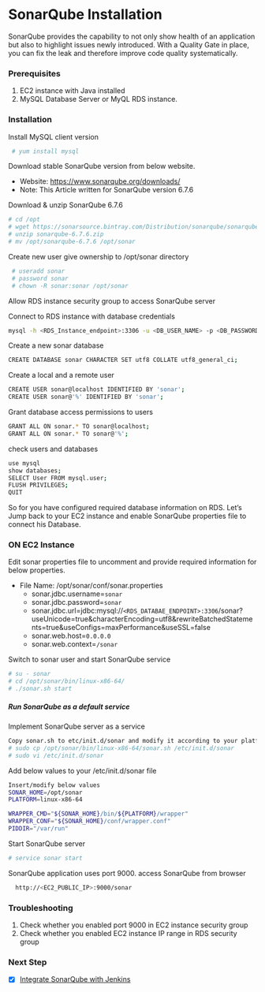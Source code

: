 # SonarQube Installation

SonarQube provides the capability to not only show health of an application but also to highlight issues newly introduced. With a Quality Gate in place, you can fix the leak and therefore improve code quality systematically.


### Prerequisites
1. EC2 instance with Java installed
1. MySQL Database Server or MyQL RDS instance.

### Installation

Install MySQL client version 

 ```sh
  # yum install mysql
 ```
Download stable SonarQube version from below website. 
- Website: https://www.sonarqube.org/downloads/
- Note: This Article written for SonarQube version 6.7.6

Download & unzip SonarQube 6.7.6
```sh
# cd /opt
# wget https://sonarsource.bintray.com/Distribution/sonarqube/sonarqube-6.7.6.zip
# unzip sonarqube-6.7.6.zip
# mv /opt/sonarqube-6.7.6 /opt/sonar
```
Create new user give ownership to /opt/sonar directory 
```sh
 # useradd sonar
 # password sonar
 # chown -R sonar:sonar /opt/sonar
```
Allow RDS instance security group to access SonarQube server 

Connect to RDS instance with database credentials
```sh 
mysql -h <RDS_Instance_endpoint>:3306 -u <DB_USER_NAME> -p <DB_PASSWORD> 
```
Create a new sonar database
```sh
CREATE DATABASE sonar CHARACTER SET utf8 COLLATE utf8_general_ci;
```

Create a local and a remote user
```sh
CREATE USER sonar@localhost IDENTIFIED BY 'sonar';
CREATE USER sonar@'%' IDENTIFIED BY 'sonar';
```

Grant database access permissions to users 
```sh
GRANT ALL ON sonar.* TO sonar@localhost;
GRANT ALL ON sonar.* TO sonar@'%';
```

check users and databases 
```sh
use mysql
show databases;
SELECT User FROM mysql.user;
FLUSH PRIVILEGES;
QUIT
```
So for you have configured required database information on RDS. Let’s Jump back to your EC2 instance and enable SonarQube properties file to connect his Database.

### ON EC2 Instance
Edit sonar properties file to uncomment and provide required information for below properties. 

- File Name: /opt/sonar/conf/sonar.properties
  - sonar.jdbc.username=`sonar`
  - sonar.jdbc.password=`sonar`
  - sonar.jdbc.url=jdbc:mysql://`<RDS_DATABAE_ENDPOINT>:3306`/sonar?useUnicode=true&characterEncoding=utf8&rewriteBatchedStatements=true&useConfigs=maxPerformance&useSSL=false
  - sonar.web.host=`0.0.0.0`
  - sonar.web.context=`/sonar`

Switch to sonar user and start SonarQube service 
```sh
# su - sonar
# cd /opt/sonar/bin/linux-x86-64/
# ./sonar.sh start
```

##### Run SonarQube as a default service 

Implement SonarQube server as a service
```sh
Copy sonar.sh to etc/init.d/sonar and modify it according to your platform.
# sudo cp /opt/sonar/bin/linux-x86-64/sonar.sh /etc/init.d/sonar
# sudo vi /etc/init.d/sonar
```

Add below values to your /etc/init.d/sonar file
```sh
Insert/modify below values
SONAR_HOME=/opt/sonar
PLATFORM=linux-x86-64

WRAPPER_CMD="${SONAR_HOME}/bin/${PLATFORM}/wrapper"
WRAPPER_CONF="${SONAR_HOME}/conf/wrapper.conf"
PIDDIR="/var/run"
```

Start SonarQube server
```sh
# service sonar start
```
SonarQube application uses port 9000. access SonarQube from browser
```sh
  http://<EC2_PUBLIC_IP>:9000/sonar
```
###  Troubleshooting 

1. Check whether you enabled port 9000 in EC2 instance security group
2. Check whether you enabled EC2 instance IP range in RDS security group

### Next Step
- [x] [Integrate SonarQube with Jenkins](https://www.youtube.com/watch?v=k-3krTRuAFA)
